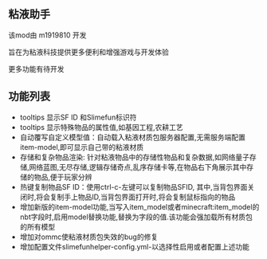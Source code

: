 ## 粘液助手

该mod由 m1919810 开发

旨在为粘液科技提供更多便利和增强游戏与开发体验

更多功能有待开发

## 功能列表

- tooltips 显示SF ID 和Slimefun标识符
- tooltips 显示特殊物品的属性值,如基因工程,农耕工艺
- 自动覆写自定义模型值：自动载入粘液材质包服务器配置,无需服务端配置item-model,即可显示自己带的粘液材质
- 存储和复杂物品渲染: 针对粘液物品中的存储性物品和复杂数据,如网络量子存储,网络蓝图,无尽存储,逻辑存储奇点,乱序存储卡等,在物品右下角展示其中存储的物品,便于玩家分辨
- 热键复制物品SF ID：使用ctrl-c-左键可以复制物品SFID,
其中,当背包界面关闭时,将会复制手上物品ID,当背包界面打开时,将会复制鼠标指向的物品
- 增加新版的item-model功能,当写入item_model或者minecraft:item_model的nbt字段时,启用model替换功能,替换为字段的值.该功能会强加载所有材质包的所有模型
- 增加对ommc使粘液材质包失效的bug的修复
- 增加配置文件slimefunhelper-config.yml-以选择性启用或者配置上述功能
